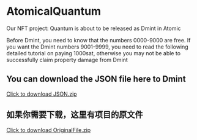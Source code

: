 <h1>AtomicalQuantum</h1>
<p>Our NFT project: Quantum is about to be released as Dmint in Atomic</p>
<p>Before Dmint, you need to know that the numbers 0000-9000 are free. If you want the Dmint numbers 9001-9999, you need to read the following detailed tutorial on paying 1000sat, otherwise you may not be able to successfully claim property damage from Dmint</p>
<h2>You can download the JSON file here to Dmint</h2>
<a href="json.zip" target="_blank" rel="noopener">Click to download JSON.zip</a>
<h2>如果你需要下载，这里有项目的原文件</h2>
<a href="OriginalFile.zip" target="_blank" rel="noopener">Click to download OriginalFile.zip</a>
